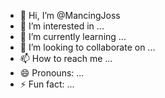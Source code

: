 - 👋 Hi, I’m @MancingJoss
- 👀 I’m interested in ...
- 🌱 I’m currently learning ...
- 💞️ I’m looking to collaborate on ...
- 📫 How to reach me ...
- 😄 Pronouns: ...
- ⚡ Fun fact: ...

<!---
MancingJoss/MancingJoss is a ✨ special ✨ repository because its `README.md` (this file) appears on your GitHub profile.
You can click the Preview link to take a look at your changes.
--->
